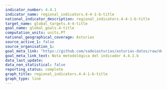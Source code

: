 ```yaml
---
indicator_number: 4.4.1
indicator_name: regional_indicators.4-4-1-b-title
national_indicator_description: regional_indicators.4-4-1-b-title
target_name: global_targets.4-4-title
goal_name: global_goals.4-title
computation_units: units.PT
national_geographical_coverage: Asturias
source_active_1: false
source_organisation_1:  
goal_meta_link: "https://github.com/sadeiasturias/asturias-datos/raw/develop/descargas/methodology/4.4.1.b.pdf"
goal_meta_link_text: Nota metodológica del indicador 4.4.1.b
data_last_update:  
data_non_statistical: false
reporting_status: complete
graph_title: regional_indicators.4-4-1-b-title
graph_type: line
---
```

